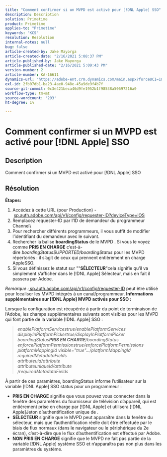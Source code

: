 ```yaml
---
title: "Comment confirmer si un MVPD est activé pour [!DNL Apple] SSO"
description: Description
solution: Primetime
product: Primetime
applies-to: "Primetime"
keywords: "KCS"
resolution: Resolution
internal-notes: null
bug: false
article-created-by: Jake Mayorga
article-created-date: "2/16/2021 5:08:37 PM"
article-published-by: Jake Mayorga
article-published-date: "2/16/2021 5:09:43 PM"
version-number: 2
article-number: KA-16611
dynamics-url: "https://adobe-ent.crm.dynamics.com/main.aspx?forceUCI=1&pagetype=entityrecord&etn=knowledgearticle&id=4bf38297-7970-eb11-a812-00224809a536"
exl-id: 2fb07db1-ba23-4ae0-948e-45a9de9f4b7f
source-git-commit: 0c3e421beca46d9fe1952b1f98538a50697216a0
workflow-type: tm+mt
source-wordcount: '293'
ht-degree: 1%

---
```


# Comment confirmer si un MVPD est activé pour [!DNL Apple] SSO

## Description


Comment confirmer si un MVPD est activé pour [!DNL Apple] SSO


## Résolution

<b>Étapes:</b>
1. Accédez à cette URL (pour Production) - [sp.auth.adobe.com/api/v1/config/requester-ID?deviceType=iOS](http://sp.auth.adobe.com/api/v1/config/ABC?deviceType=iOS)
2. Remplacez requester-ID par l’ID de demandeur du programmeur Channel\
3. Pour rechercher différents programmeurs, il vous suffit de modifier l’identifiant du demandeur avec le suivant.
4. Rechercher la balise <b>boardingStatus </b>de<b> </b>le MVPD . Si vous le voyez comme <b>PRIS EN CHARGE</b> c’est-à-dire *boardingStatusSUPPORTED/boardingStatus* pour les MVPD répertoriés : il s’agit de ceux qui prennent entièrement en charge AppleSSO.
5. Si vous définissez le statut sur &quot;&quot;<b>SÉLECTEUR</b>&quot;cela signifie qu’il va simplement s’afficher dans le [!DNL Apple] Sélecteur, mais en fait il passera par Adobe.


*Remarque :*[ sp.auth.adobe.com/api/v1/config/requester-ID](http://sp.auth.adobe.com/api/v1/config/ABC?deviceType=iOS) peut être utilisé pour localiser les MVPD intégrés à un canal/programmeur.  <b>Informations supplémentaires sur [!DNL Apple] MVPD activés pour SSO :</b>

Lorsque la configuration est récupérée à partir du point de terminaison de l’Adobe, les champs supplémentaires suivants sont visibles pour les MVPD qui font partie de la variable [!DNL Apple] SSO :


> *enablePlatformServicestrue/enablePlatformServices<br>displayInPlatformPickertrue/displayInPlatformPicker<br>boardingStatus<b>PRIS EN CHARGE</b>/boardingStatus<br>enforcePlatformPermissionstrue/enforcePlatformPermissions<br>platformMappingId visible=&quot;true&quot;.../platformMappingId<br>requiredMetadataFields<br>attributeuid/attribute<br>attributeuniqueId/attribute<br>/requiredMetadataFields*


À partir de ces paramètres, boardingStatus informe l’utilisateur sur la variable [!DNL Apple] SSO status pour un programmeur :

- <b>PRIS EN CHARGE</b> signifie que vous pouvez vous connecter dans la fenêtre des paramètres du fournisseur de télévision d’appareil, qui est entièrement prise en charge par [!DNL Apple] et utilisera [!DNL Apple]Jeton d’authentification unique de .
- <b>SÉLECTEUR</b> signifie que le MVPD peut apparaître dans la fenêtre du sélecteur, mais que l’authentification réelle doit être effectuée par le biais de flux normaux (dans le navigateur ou le périphérique du 2e écran), c’est-à-dire que le flux d’authentification est effectué par Adobe.
- <b>NON PRIS EN CHARGE</b> signifie que le MVPD ne fait pas partie de la variable [!DNL Apple] système SSO et n’apparaîtra pas non plus dans les paramètres du système.
